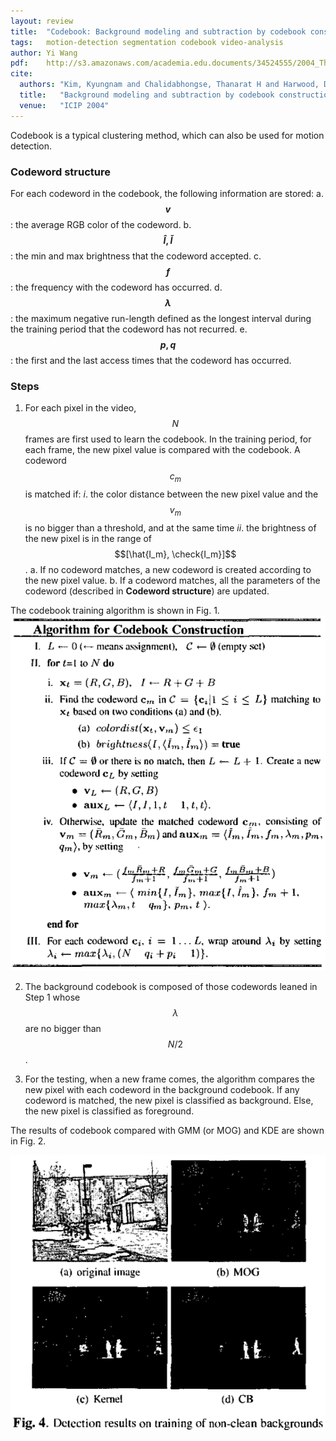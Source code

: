 ```yaml
---
layout: review
title:  "Codebook: Background modeling and subtraction by codebook construction"
tags:   motion-detection segmentation codebook video-analysis
author: Yi Wang
pdf:    http://s3.amazonaws.com/academia.edu.documents/34524555/2004_Thanarat_david_larry_-_Background_Modeling_and_Substraction_by_Codebook_Construction.pdf?AWSAccessKeyId=AKIAIWOWYYGZ2Y53UL3A&Expires=1491600776&Signature=l087wP2WjitAOFUuH9HClsFEFkI%3D&response-content-disposition=inline%3B%20filename%3DBACKGROUND_MODELING_AND_SUBTRACTION_BY_C.pdf
cite:
  authors: "Kim, Kyungnam and Chalidabhongse, Thanarat H and Harwood, David and Davis, Larry"
  title:   "Background modeling and subtraction by codebook construction"
  venue:   "ICIP 2004"
---
```


Codebook is a typical clustering method, which can also be used for motion detection. 

### Codeword structure
For each codeword in the codebook, the following information are stored:
    a. **$$v$$**: the average RGB color of the codeword.
    b. **$$\hat{I}, \check{I}$$**: the min and max brightness that the codeword accepted.
    c. **$$f$$**: the frequency with the codeword has occurred.
    d. **$$\lambda$$**: the maximum negative run-length defined as the longest interval during the training period that the codeword has not recurred.
    e. **$$p, q$$**: the first and the last access times that the codeword has occurred.

### Steps
1. For each pixel in the video, $$N$$ frames are first used to learn the codebook. In the training period, for each frame, the new pixel value is compared with the codebook. A codeword $$c_m$$ is matched if: *i*. the color distance between the new pixel value and the $$v_m$$ is no bigger than a threshold, and at the same time *ii*. the brightness of the new pixel is in the range of $$[\hat{I_m}, \check{I_m}]$$.
  a. If no codeword matches, a new codeword is created according to the new pixel value. 
  b. If a codeword matches, all the parameters of the codeword (described in **Codeword structure**) are updated.

The codebook training algorithm is shown in Fig. 1.
![](/article/images/codebook/codebook_codewordTraining.png)

2. The background codebook is composed of those codewords leaned in Step 1 whose $$\lambda$$ are no bigger than $$N/2$$. 

3. For the testing, when a new frame comes, the algorithm compares the new pixel with each codeword in the background codebook. If any codeword is matched, the new pixel is classified as background. Else, the new pixel is classified as foreground.

The results of codebook compared with GMM (or MOG) and KDE are shown in Fig. 2.

![](/article/images/codebook/codebook_result.png)
